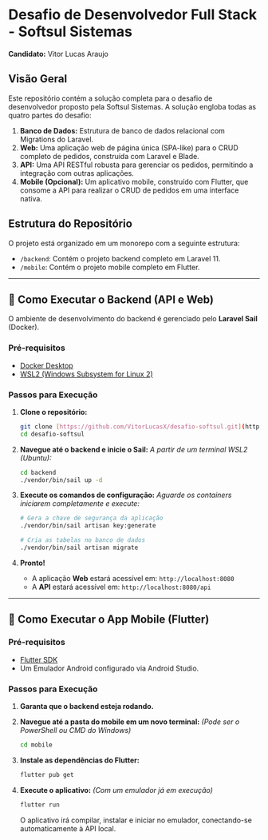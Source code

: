 # Desafio de Desenvolvedor Full Stack - Softsul Sistemas

**Candidato:** Vitor Lucas Araujo

## Visão Geral

Este repositório contém a solução completa para o desafio de desenvolvedor proposto pela Softsul Sistemas. A solução engloba todas as quatro partes do desafio:

1.  **Banco de Dados:** Estrutura de banco de dados relacional com Migrations do Laravel.
2.  **Web:** Uma aplicação web de página única (SPA-like) para o CRUD completo de pedidos, construída com Laravel e Blade.
3.  **API:** Uma API RESTful robusta para gerenciar os pedidos, permitindo a integração com outras aplicações.
4.  **Mobile (Opcional):** Um aplicativo mobile, construído com Flutter, que consome a API para realizar o CRUD de pedidos em uma interface nativa.

## Estrutura do Repositório

O projeto está organizado em um monorepo com a seguinte estrutura:

-   `/backend`: Contém o projeto backend completo em Laravel 11.
-   `/mobile`: Contém o projeto mobile completo em Flutter.

---

## 🚀 Como Executar o Backend (API e Web)

O ambiente de desenvolvimento do backend é gerenciado pelo **Laravel Sail** (Docker).

### Pré-requisitos
-   [Docker Desktop](https://www.docker.com/get-started)
-   [WSL2 (Windows Subsystem for Linux 2)](https://learn.microsoft.com/pt-br/windows/wsl/install)

### Passos para Execução

1.  **Clone o repositório:**
    ```bash
    git clone [https://github.com/VitorLucasX/desafio-softsul.git](https://github.com/VitorLucasX/desafio-softsul.git)
    cd desafio-softsul
    ```

2.  **Navegue até o backend e inicie o Sail:**
    *A partir de um terminal WSL2 (Ubuntu):*
    ```bash
    cd backend
    ./vendor/bin/sail up -d
    ```

3.  **Execute os comandos de configuração:**
    *Aguarde os containers iniciarem completamente e execute:*
    ```bash
    # Gera a chave de segurança da aplicação
    ./vendor/bin/sail artisan key:generate

    # Cria as tabelas no banco de dados
    ./vendor/bin/sail artisan migrate
    ```

4.  **Pronto!**
    -   A aplicação **Web** estará acessível em: `http://localhost:8080`
    -   A **API** estará acessível em: `http://localhost:8080/api`

---

## 📱 Como Executar o App Mobile (Flutter)

### Pré-requisitos
-   [Flutter SDK](https://flutter.dev/docs/get-started/install)
-   Um Emulador Android configurado via Android Studio.

### Passos para Execução

1.  **Garanta que o backend esteja rodando.**

2.  **Navegue até a pasta do mobile em um novo terminal:**
    *(Pode ser o PowerShell ou CMD do Windows)*
    ```bash
    cd mobile
    ```

3.  **Instale as dependências do Flutter:**
    ```bash
    flutter pub get
    ```

4.  **Execute o aplicativo:**
    *(Com um emulador já em execução)*
    ```bash
    flutter run
    ```
    O aplicativo irá compilar, instalar e iniciar no emulador, conectando-se automaticamente à API local.
